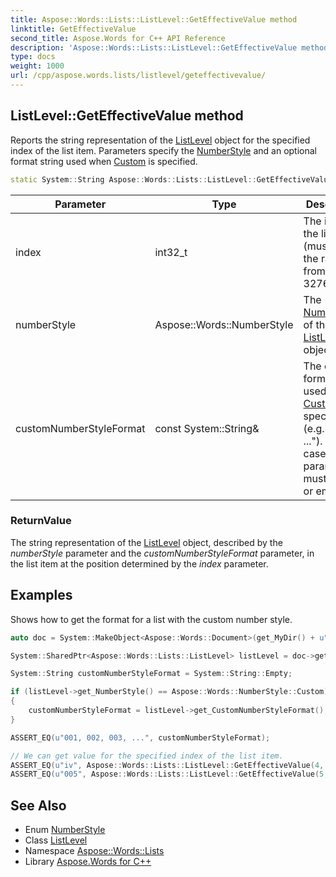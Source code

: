 ```yaml
---
title: Aspose::Words::Lists::ListLevel::GetEffectiveValue method
linktitle: GetEffectiveValue
second_title: Aspose.Words for C++ API Reference
description: 'Aspose::Words::Lists::ListLevel::GetEffectiveValue method. Reports the string representation of the ListLevel object for the specified index of the list item. Parameters specify the NumberStyle and an optional format string used when Custom is specified in C++.'
type: docs
weight: 1000
url: /cpp/aspose.words.lists/listlevel/geteffectivevalue/
---
```

## ListLevel::GetEffectiveValue method


Reports the string representation of the [ListLevel](../) object for the specified index of the list item. Parameters specify the [NumberStyle](../../../aspose.words/numberstyle/) and an optional format string used when [Custom](../../../aspose.words/numberstyle/) is specified.

```cpp
static System::String Aspose::Words::Lists::ListLevel::GetEffectiveValue(int32_t index, Aspose::Words::NumberStyle numberStyle, const System::String &customNumberStyleFormat)
```


| Parameter | Type | Description |
| --- | --- | --- |
| index | int32_t | The index of the list item (must be in the range from 1 to 32767). |
| numberStyle | Aspose::Words::NumberStyle | The [NumberStyle](../../../aspose.words/numberstyle/) of the [ListLevel](../) object. |
| customNumberStyleFormat | const System::String\& | The optional format string used when [Custom](../../../aspose.words/numberstyle/) is specified (e.g. "a, ç, ĝ, ..."). In other cases, this parameter must be **null** or empty. |

### ReturnValue

The string representation of the [ListLevel](../) object, described by the *numberStyle* parameter and the *customNumberStyleFormat* parameter, in the list item at the position determined by the *index* parameter.

## Examples



Shows how to get the format for a list with the custom number style. 
```cpp
auto doc = System::MakeObject<Aspose::Words::Document>(get_MyDir() + u"List with leading zero.docx");

System::SharedPtr<Aspose::Words::Lists::ListLevel> listLevel = doc->get_FirstSection()->get_Body()->get_Paragraphs()->idx_get(0)->get_ListFormat()->get_ListLevel();

System::String customNumberStyleFormat = System::String::Empty;

if (listLevel->get_NumberStyle() == Aspose::Words::NumberStyle::Custom)
{
    customNumberStyleFormat = listLevel->get_CustomNumberStyleFormat();
}

ASSERT_EQ(u"001, 002, 003, ...", customNumberStyleFormat);

// We can get value for the specified index of the list item.
ASSERT_EQ(u"iv", Aspose::Words::Lists::ListLevel::GetEffectiveValue(4, Aspose::Words::NumberStyle::LowercaseRoman, nullptr));
ASSERT_EQ(u"005", Aspose::Words::Lists::ListLevel::GetEffectiveValue(5, Aspose::Words::NumberStyle::Custom, customNumberStyleFormat));
```

## See Also

* Enum [NumberStyle](../../../aspose.words/numberstyle/)
* Class [ListLevel](../)
* Namespace [Aspose::Words::Lists](../../)
* Library [Aspose.Words for C++](../../../)
